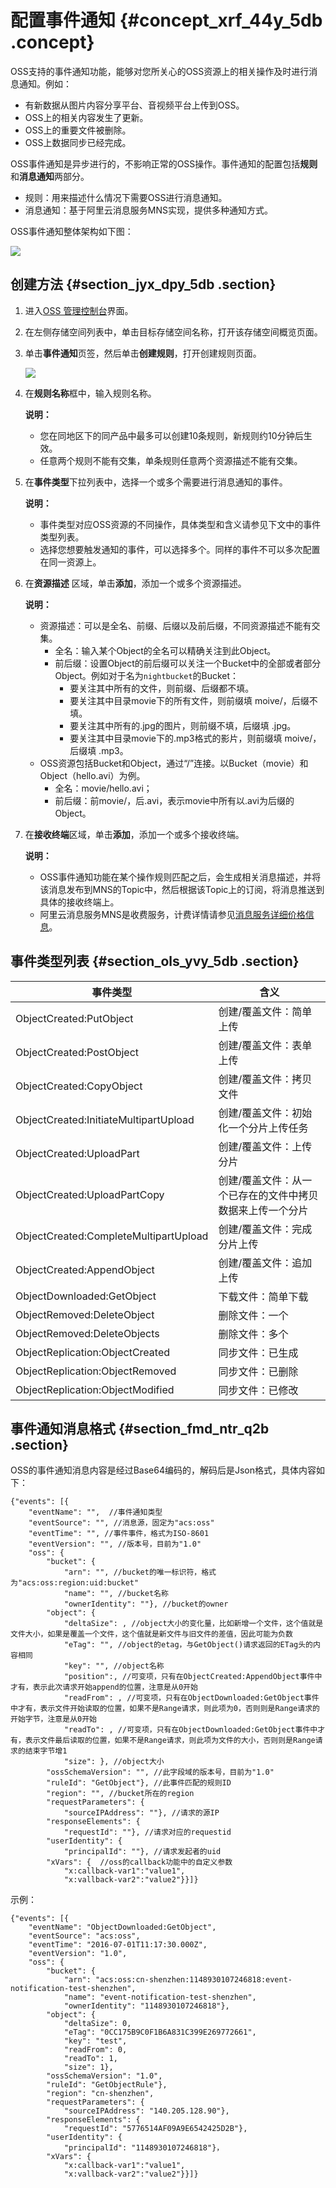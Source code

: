 # 配置事件通知 {#concept_xrf_44y_5db .concept}

OSS支持的事件通知功能，能够对您所关心的OSS资源上的相关操作及时进行消息通知。例如：

-   有新数据从图片内容分享平台、音视频平台上传到OSS。
-   OSS上的相关内容发生了更新。
-   OSS上的重要文件被删除。
-   OSS上数据同步已经完成。

OSS事件通知是异步进行的，不影响正常的OSS操作。事件通知的配置包括**规则**和**消息通知**两部分。

-   规则：用来描述什么情况下需要OSS进行消息通知。
-   消息通知：基于阿里云消息服务MNS实现，提供多种通知方式。

OSS事件通知整体架构如下图：

![](http://static-aliyun-doc.oss-cn-hangzhou.aliyuncs.com/assets/img/4763/15433711191523_zh-CN.png)

## 创建方法 {#section_jyx_dpy_5db .section}

1.  进入[OSS 管理控制台](https://oss.console.aliyun.com/)界面。
2.  在左侧存储空间列表中，单击目标存储空间名称，打开该存储空间概览页面。
3.  单击**事件通知**页签，然后单击**创建规则**，打开创建规则页面。

    ![](http://static-aliyun-doc.oss-cn-hangzhou.aliyuncs.com/assets/img/4763/154337111911309_zh-CN.png)

4.  在**规则名称**框中，输入规则名称。

    **说明：** 

    -   您在同地区下的同产品中最多可以创建10条规则，新规则约10分钟后生效。
    -   任意两个规则不能有交集，单条规则任意两个资源描述不能有交集。
5.  在**事件类型**下拉列表中，选择一个或多个需要进行消息通知的事件。

    **说明：** 

    -   事件类型对应OSS资源的不同操作，具体类型和含义请参见下文中的事件类型列表。
    -   选择您想要触发通知的事件，可以选择多个。同样的事件不可以多次配置在同一资源上。
6.  在**资源描述** 区域，单击**添加**，添加一个或多个资源描述。

    **说明：** 

    -   资源描述：可以是全名、前缀、后缀以及前后缀，不同资源描述不能有交集。
        -   全名：输入某个Object的全名可以精确关注到此Object。
        -   前后缀：设置Object的前后缀可以关注一个Bucket中的全部或者部分Object。例如对于名为`nightbucket`的Bucket：
            -   要关注其中所有的文件，则前缀、后缀都不填。
            -   要关注其中目录movie下的所有文件，则前缀填 moive/，后缀不填。
            -   要关注其中所有的.jpg的图片，则前缀不填，后缀填 .jpg。
            -   要关注其中目录movie下的.mp3格式的影片，则前缀填 moive/，后缀填 .mp3。
    -   OSS资源包括Bucket和Object，通过“/”连接。以Bucket（movie）和Object（hello.avi）为例。
        -   全名：movie/hello.avi；
        -   前后缀：前movie/，后.avi，表示movie中所有以.avi为后缀的Object。
7.  在**接收终端**区域，单击**添加**，添加一个或多个接收终端。

    **说明：** 

    -   OSS事件通知功能在某个操作规则匹配之后，会生成相关消息描述，并将该消息发布到MNS的Topic中，然后根据该Topic上的订阅，将消息推送到具体的接收终端上。
    -   阿里云消息服务MNS是收费服务，计费详情请参见[消息服务详细价格信息](https://www.aliyun.com/price/product#/mns/detail)。

## 事件类型列表 {#section_ols_yvy_5db .section}

|事件类型|含义|
|----|--|
|ObjectCreated:PutObject|创建/覆盖文件：简单上传|
|ObjectCreated:PostObject|创建/覆盖文件：表单上传|
|ObjectCreated:CopyObject|创建/覆盖文件：拷贝文件|
|ObjectCreated:InitiateMultipartUpload|创建/覆盖文件：初始化一个分片上传任务|
|ObjectCreated:UploadPart|创建/覆盖文件：上传分片|
|ObjectCreated:UploadPartCopy|创建/覆盖文件：从一个已存在的文件中拷贝数据来上传一个分片|
|ObjectCreated:CompleteMultipartUpload|创建/覆盖文件：完成分片上传|
|ObjectCreated:AppendObject|创建/覆盖文件：追加上传|
|ObjectDownloaded:GetObject|下载文件：简单下载|
|ObjectRemoved:DeleteObject|删除文件：一个|
|ObjectRemoved:DeleteObjects|删除文件：多个|
|ObjectReplication:ObjectCreated|同步文件：已生成|
|ObjectReplication:ObjectRemoved|同步文件：已删除|
|ObjectReplication:ObjectModified|同步文件：已修改|

## 事件通知消息格式 {#section_fmd_ntr_q2b .section}

OSS的事件通知消息内容是经过Base64编码的，解码后是Json格式，具体内容如下：

```
{"events": [{
    "eventName": "",  //事件通知类型
    "eventSource": "", //消息源，固定为"acs:oss"
    "eventTime": "", //事件事件，格式为ISO-8601
    "eventVersion": "", //版本号，目前为"1.0"
    "oss": {
        "bucket": {
            "arn": "", //bucket的唯一标识符，格式为"acs:oss:region:uid:bucket"
            "name": "", //bucket名称
            "ownerIdentity": ""}, //bucket的owner
        "object": {
            "deltaSize": , //object大小的变化量，比如新增一个文件，这个值就是文件大小，如果是覆盖一个文件，这个值就是新文件与旧文件的差值，因此可能为负数
            "eTag": "", //object的etag，与GetObject()请求返回的ETag头的内容相同
            "key": "", //object名称
            "position":, //可变项，只有在ObjectCreated:AppendObject事件中才有，表示此次请求开始append的位置，注意是从0开始
            "readFrom": , //可变项，只有在ObjectDownloaded:GetObject事件中才有，表示文件开始读取的位置，如果不是Range请求，则此项为0，否则则是Range请求的开始字节，注意是从0开始
            "readTo": , //可变项，只有在ObjectDownloaded:GetObject事件中才有，表示文件最后读取的位置，如果不是Range请求，则此项为文件的大小，否则则是Range请求的结束字节增1
            "size": }, //object大小
        "ossSchemaVersion": "", //此字段域的版本号，目前为"1.0"
        "ruleId": "GetObject"}, //此事件匹配的规则ID
        "region": "", //bucket所在的region
        "requestParameters": {
            "sourceIPAddress": ""}, //请求的源IP
        "responseElements": {
            "requestId": ""}, //请求对应的requestid
        "userIdentity": {
            "principalId": ""}, //请求发起者的uid
        "xVars": {  //oss的callback功能中的自定义参数
            "x:callback-var1":"value1",
            "x:vallback-var2":"value2"}}]}
```

示例：

```
{"events": [{
    "eventName": "ObjectDownloaded:GetObject",
    "eventSource": "acs:oss",
    "eventTime": "2016-07-01T11:17:30.000Z",
    "eventVersion": "1.0",
    "oss": {
        "bucket": {
            "arn": "acs:oss:cn-shenzhen:1148930107246818:event-notification-test-shenzhen",
            "name": "event-notification-test-shenzhen",
            "ownerIdentity": "1148930107246818"},
        "object": {
            "deltaSize": 0,
            "eTag": "0CC175B9C0F1B6A831C399E269772661",
            "key": "test",
            "readFrom": 0,
            "readTo": 1,
            "size": 1},
        "ossSchemaVersion": "1.0",
        "ruleId": "GetObjectRule"},
        "region": "cn-shenzhen",
        "requestParameters": {
            "sourceIPAddress": "140.205.128.90"},
        "responseElements": {
            "requestId": "5776514AF09A9E6542425D2B"},
        "userIdentity": {
            "principalId": "1148930107246818"}，
        "xVars": {
            "x:callback-var1":"value1",
            "x:vallback-var2":"value2"}}]}
```

